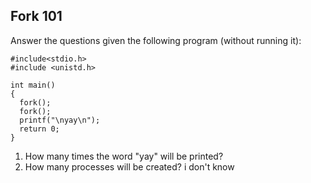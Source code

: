 ## Fork 101

Answer the questions given the following program (without running it):

```
#include<stdio.h>
#include <unistd.h> 

int main()
{
  fork();
  fork();
  printf("\nyay\n");
  return 0;
}
```

1. How many times the word "yay" will be printed?
2. How many processes will be created?
i don't know 
